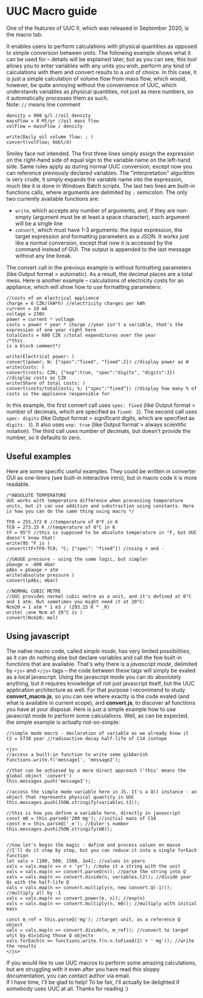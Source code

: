 # UUC Macro guide

One of the features of UUC II, which was released in September 2020, is the macro tab.

It enables users to perform calculations with physical quantities as opposed to simple conversion between units.
The following example shows what it can be used for – details will be explained later, but as you can see, this tool allows you to enter variables with any units you wish, perform any kind of calculations with them and convert results to a unit of choice.
In this case, it is just a simple calculation of volume flow from mass flow, which would, however, be quite annoying without the convenience of UUC, which understands variables as physical quantities, not just as mere numbers, so it automatically processes them as such.  
Note: `//` means line comment

```
density = 900 g/l //oil density
massFlow = 8 Mt/yr //oil mass flow
volFlow = massFlow / density

write(Daily oil volume flow: ; )
convert(volFlow; kbbl/d)
```

Smiley face not intended.
The first three lines simply assign the expression on the right-hand side of equal sign to the variable name on the left-hand side.
Same rules apply as during normal UUC conversion, except now you can reference previously declared variables.
The "interpretation" algorithm is very crude, it simply expands the variable name into the expression, much like it is done in Windows Batch scripts.
The last two lines are built-in functions calls, where arguments are delimited by `;` semicolon.
The only two currently available functions are:
- `write`, which accepts any number of arguments, and, if they are non-empty (argument must be at least a space character), each argument will be a single line
- `convert`, which must have 1-3 arguments: the input expression, the target expression and formatting parameters as a JSON. It works just like a normal conversion, except that now it is accessed by the command instead of GUI. The output is appended to the last message without any line break.

The convert call in the previous example is without formatting parameters (like Output format > automatic).
As a result, the decimal places are a total mess.
Here is another example – calculations of electricity costs for an appliance, which will show how to use formatting parameters:

``` 
//costs of an electrical appliance
charge = 6 CZK/(kW*h) //electricity charges per kWh
current = 10 mA
voltage = 230V
power = current * voltage
costs = power * year * charge //year isn't a variable, that's the expression of one year right here
totalCosts = 600 CZK //total expenditures over the year
/*this
is a block comment*/

write(Electrical power: )
convert(power; W; {"spec":"fixed", "fixed":2}) //display power as W
write(Costs: )
convert(costs; CZK; {"exp":true, "spec":"digits", "digits":3}) //display costs as CZK
write(Share of total costs: )
convert(costs/totalCosts; %; {"spec":"fixed"}) //display how many % of costs is the appliance responsible for
```

In this example, the first convert call uses `spec: fixed` (like Output format > number of decimals, which are specified as `fixed: 2`).
The second call uses `spec: digits` (like Output format > significant digits, which are specified as `digits: 3`). It also uses `exp: true` (like Output format > always scientific notation).
The third call uses number of decimals, but doesn't provide the number, so it defaults to zero.

## Useful examples

Here are some specific useful examples.
They could be written in converter GUI as one-liners (see built-in interactive intro), but in macro code it is more readable.

```
/*ABSOLUTE TEMPERATURE
UUC works with temperature difference when processing temperature units, but it can use addition and substraction using constants. Here is how you can do the same thing using macro */

TF0 = 255.372 K //temperature of 0°F in K
TC0 = 273.15 K //temperature of 0°C in K
tF = 95°F //this is supposed to be absolute temperature in °F, but UUC doesn't know that!
write(95 °F is )
convert(tF+TF0-TC0; °C; {"spec": "fixed"}) //using + and -

//GAUGE pressure - using the same logic, but simpler
pGauge = -400 mbar
pAbs = pGauge + atm
write(absolute pressure )
convert(pAbs; mbar)

//NORMAL CUBIC METRE
//UUC provides normal cubic metre as a unit, and it's defined at 0°C and 1 atm. But sometimes you might need it at 20°C:
Ncm20 = 1 atm * 1 m3 / (293.15 K * _R)
write( ;one Ncm at 20°C is )
convert(Ncm20; mol)
```

## Using javascript

The native macro code, called _simple mode_, has very limited possibilities, as it can do nothing else but declare variables and call the few built-in functions that are available.
That's why there is a _javascript mode_, delimited by `<js>` and `</js>` tags – the code between these tags will simply be evaled as a local javascript.
Using the javascript mode you can do absolutely anything, but it requires knowledge of not just javascript itself, but the UUC application architecture as well.
For that purpose I recommend to study **convert_macro.js**, so you can see where exactly is the code evaled (and what is available in current scope), and **convert.js**, to discover all functions you have at your disposal.
Here is just a simple example how to use javascript mode to perform some calculations.
Well, as can be expected, the simple example is actually not-so-simple:

```
//simple mode macro - declaration of variable as we already know it
t2 = 5730 year //radioactive decay half-life of C14 isotope

<js>
//access a built-in function to write some gibberish
functions.write.f('message1', 'message2');

//that can be achieved by a more direct approach ('this' means the global object 'convert')
this.messages.push('message3');

//access the simple mode variable here in JS. It's a Q() instance - an object that represents physical quantity in UUC
this.messages.push(JSON.stringify(variables.t2));

//this is how you define a variable here, directly in javascript
const m0 = this.parseQ('200 mg'); //initial mass of C14
const e = this.parseQ('_e'); //Euler's number
this.messages.push(JSON.stringify(m0));


//now let's begin the magic - define and process values en masse
//I'll do it step by step, but you can reduce it into a single forEach function
let vals = [100, 500, 1500, 1e4]; //values in years
vals = vals.map(n => n + 'yr'); //make it a string with the unit
vals = vals.map(n => convert.parseQ(n)); //parse the string into Q
vals = vals.map(n => convert.divide(n, variables.t2)); //divide year Qs with the half-life Q
vals = vals.map(n => convert.multiply(n, new convert.Q(-1))); //multiply all by -1
vals = vals.map(n => convert.power(e, n)); //exp(n)
vals = vals.map(n => convert.multiply(n, m0)); //multiply with initial mass

const m_ref = this.parseQ('mg'); //target unit, as a reference Q object
vals = vals.map(n => convert.divide(n, m_ref)); //convert to target unit by dividing those Q objects
vals.forEach(n => functions.write.f(n.n.toFixed(1) + ' mg')); //write the results
</js>
```

If you would like to use UUC macros to perform some amazing calculations, but are struggling with it even after you have read this sloppy documentation, you can contact author via email.  
If I have time, I'll be glad to help! To be fair, I'll actually be delighted if somebody uses UUC at all. Thanks for reading :)
